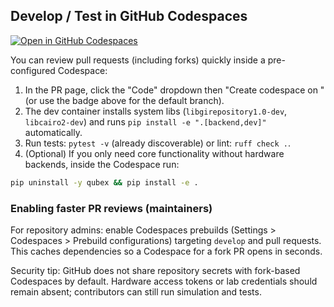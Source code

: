 ## Develop / Test in GitHub Codespaces

[![Open in GitHub Codespaces](https://github.com/codespaces/badge.svg)](https://codespaces.new/amachino/qubex?quickstart=1)

You can review pull requests (including forks) quickly inside a pre-configured Codespace:

1. In the PR page, click the "Code" dropdown then "Create codespace on <branch>" (or use the badge above for the default branch).
2. The dev container installs system libs (`libgirepository1.0-dev`, `libcairo2-dev`) and runs `pip install -e ".[backend,dev]"` automatically.
3. Run tests: `pytest -v` (already discoverable) or lint: `ruff check .`.
4. (Optional) If you only need core functionality without hardware backends, inside the Codespace run:

 ```bash
 pip uninstall -y qubex && pip install -e .
 ```

### Enabling faster PR reviews (maintainers)

For repository admins: enable Codespaces prebuilds (Settings > Codespaces > Prebuild configurations) targeting `develop` and pull requests. This caches dependencies so a Codespace for a fork PR opens in seconds.

Security tip: GitHub does not share repository secrets with fork-based Codespaces by default. Hardware access tokens or lab credentials should remain absent; contributors can still run simulation and tests.
